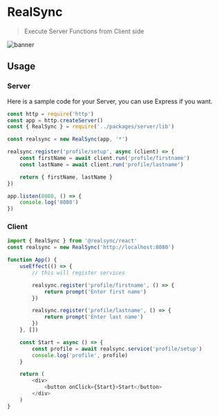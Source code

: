 
# RealSync
> Execute Server Functions from Client side
 
![banner](https://user-images.githubusercontent.com/31907722/132995756-a13db366-2502-4b30-bec8-2f0ccd1ddfb7.png)

 
## Usage

### Server
Here is a sample code for your Server, you can use Express if you want.
```javascript
const http = require('http')
const app = http.createServer()
const { RealSync } = require('../packages/server/lib')

const realsync = new RealSync(app, '*')

realsync.register('profile/setup', async (client) => {
    const firstName = await client.run('profile/firstname')
    const lastName = await client.run('profile/lastname')

    return { firstName, lastName }
})

app.listen(8080, () => {
    console.log('8080')
})
```

### Client
```js
import { RealSync } from '@realsync/react'
const realsync = new RealSync('http://localhost:8080')

function App() {
    useEffect(() => {
        // this will register services

        realsync.register('profile/firstname', () => {
            return prompt('Enter first name')
        })

        realsync.register('profile/lastname', () => {
            return prompt('Enter last name')
        })
    }, [])

    const Start = async () => {
        const profile = await realsync.service('profile/setup')
        console.log('profile', profile)
    }

    return (
        <div>
            <button onClick={Start}>Start</button>
        </div>
    )
}
```

